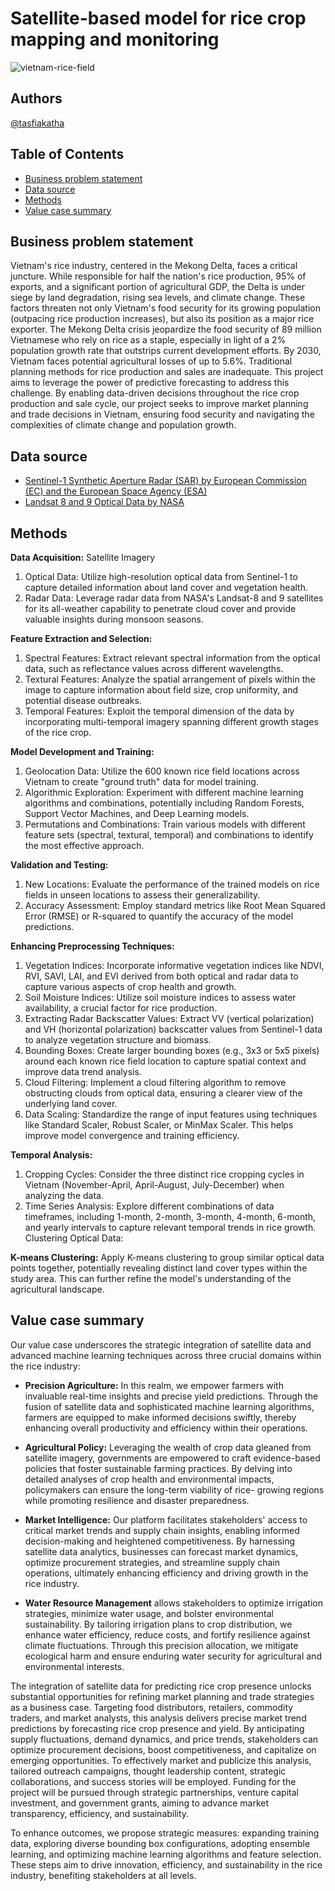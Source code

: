 # Satellite-based model for rice crop mapping and monitoring

![vietnam-rice-field](https://vietnam.travel/sites/default/files/styles/top_banner/public/2021-02/Vietnam%20Rice%20terraces__0.jpg?itok=qjTCZxVa)

## Authors
[@tasfiakatha](https://github.com/tasfiakatha)

## Table of Contents
- [Business problem statement](https://github.com/tasfiakatha/Satellite-based-classification-model-for-rice-crop-mapping/blob/main/README.md#business-problem-statement)
- [Data source](https://github.com/tasfiakatha/Satellite-based-classification-model-for-rice-crop-mapping/blob/main/README.md#data-source)
- [Methods](https://github.com/tasfiakatha/Satellite-based-classification-model-for-rice-crop-mapping/blob/main/README.md#methods)
- [Value case summary](https://github.com/tasfiakatha/Satellite-based-classification-model-for-rice-crop-mapping/blob/main/README.md#value-case-summary)

## Business problem statement
Vietnam's rice industry, centered in the Mekong Delta, faces a critical juncture. While responsible for half the nation's rice production, 95% of exports, and a significant portion of agricultural GDP, the Delta is under siege by land degradation, rising sea levels, and climate change. These factors threaten not only Vietnam's food security for its growing population (outpacing rice production increases), but also its position as a major rice exporter. The Mekong Delta crisis jeopardize the food security of 89 million Vietnamese who rely on rice as a staple, especially in light of a 2% population growth rate that outstrips current development efforts. By 2030, Vietnam faces potential agricultural losses of up to 5.6%. Traditional planning methods for rice production and sales are inadequate. This project aims to leverage the power of predictive forecasting to address this challenge. By enabling data-driven decisions throughout the rice crop production and sale cycle, our project seeks to improve market planning and trade decisions in Vietnam, ensuring food security and navigating the complexities of climate change and population growth.

## Data source
- [Sentinel-1 Synthetic Aperture Radar (SAR) by European Commission (EC) and the European Space Agency (ESA)](https://planetarycomputer.microsoft.com/dataset/group/sentinel-1)
- [Landsat 8 and 9 Optical Data by NASA](https://landsat.gsfc.nasa.gov/)

## Methods
**Data Acquisition:**
Satellite Imagery
1. Optical Data: Utilize high-resolution optical data from Sentinel-1 to capture detailed information about land cover and vegetation health.
2. Radar Data: Leverage radar data from NASA's Landsat-8 and 9 satellites for its all-weather capability to penetrate cloud cover and provide valuable insights during monsoon seasons.

**Feature Extraction and Selection:**
1. Spectral Features: Extract relevant spectral information from the optical data, such as reflectance values across different wavelengths.
2. Textural Features: Analyze the spatial arrangement of pixels within the image to capture information about field size, crop uniformity, and potential disease outbreaks.
3. Temporal Features: Exploit the temporal dimension of the data by incorporating multi-temporal imagery spanning different growth stages of the rice crop.

**Model Development and Training:**

1. Geolocation Data: Utilize the 600 known rice field locations across Vietnam to create "ground truth" data for model training.
2. Algorithmic Exploration: Experiment with different machine learning algorithms and combinations, potentially including Random Forests, Support Vector Machines, and Deep Learning models.
3. Permutations and Combinations: Train various models with different feature sets (spectral, textural, temporal) and combinations to identify the most effective approach.

**Validation and Testing:**

1. New Locations: Evaluate the performance of the trained models on rice fields in unseen locations to assess their generalizability.
2. Accuracy Assessment: Employ standard metrics like Root Mean Squared Error (RMSE) or R-squared to quantify the accuracy of the model predictions.

**Enhancing Preprocessing Techniques:**

1. Vegetation Indices: Incorporate informative vegetation indices like NDVI, RVI, SAVI, LAI, and EVI derived from both optical and radar data to capture various aspects of crop health and growth.
2. Soil Moisture Indices: Utilize soil moisture indices to assess water availability, a crucial factor for rice production.
3. Extracting Radar Backscatter Values: Extract VV (vertical polarization) and VH (horizontal polarization) backscatter values from Sentinel-1 data to analyze vegetation structure and biomass.
4. Bounding Boxes: Create larger bounding boxes (e.g., 3x3 or 5x5 pixels) around each known rice field location to capture spatial context and improve data trend analysis.
5. Cloud Filtering: Implement a cloud filtering algorithm to remove obstructing clouds from optical data, ensuring a clearer view of the underlying land cover.
6. Data Scaling: Standardize the range of input features using techniques like Standard Scaler, Robust Scaler, or MinMax Scaler. This helps improve model convergence and training efficiency.

**Temporal Analysis:**

1. Cropping Cycles: Consider the three distinct rice cropping cycles in Vietnam (November-April, April-August, July-December) when analyzing the data.
2. Time Series Analysis: Explore different combinations of data timeframes, including 1-month, 2-month, 3-month, 4-month, 6-month, and yearly intervals to capture relevant temporal trends in rice growth.
Clustering Optical Data:

**K-means Clustering:** Apply K-means clustering to group similar optical data points together, potentially revealing distinct land cover types within the study area. This can further refine the model's understanding of the agricultural landscape.

## Value case summary
Our value case underscores the strategic integration of satellite data and advanced machine learning techniques across three crucial domains within the rice industry:

- **Precision Agriculture:** In this realm, we empower farmers with invaluable real-time insights and precise yield predictions. Through the fusion of satellite data and sophisticated machine learning algorithms, farmers are equipped to make informed decisions swiftly, thereby enhancing overall productivity and efficiency within their operations.

- **Agricultural Policy:** Leveraging the wealth of crop data gleaned from satellite
imagery, governments are empowered to craft evidence-based policies that foster sustainable farming practices. By delving into detailed analyses of crop health and environmental impacts, policymakers can ensure the long-term viability of rice- growing regions while promoting resilience and disaster preparedness.

- **Market Intelligence:** Our platform facilitates stakeholders' access to critical market trends and supply chain insights, enabling informed decision-making and heightened competitiveness. By harnessing satellite data analytics, businesses can forecast
market dynamics, optimize procurement strategies, and streamline supply chain operations, ultimately enhancing efficiency and driving growth in the rice industry.

- **Water Resource Management** allows stakeholders to optimize irrigation strategies, minimize water usage, and bolster environmental sustainability. By tailoring irrigation plans to crop distribution, we enhance water efficiency, reduce costs, and fortify resilience against climate fluctuations. Through this precision allocation, we mitigate ecological harm and ensure enduring water security for agricultural and environmental interests.

The integration of satellite data for predicting rice crop presence unlocks substantial opportunities for refining market planning and trade strategies as a business case. Targeting food distributors, retailers, commodity traders, and market analysts, this analysis delivers precise market trend predictions by forecasting rice crop presence and yield. By anticipating supply fluctuations, demand dynamics, and price trends, stakeholders can optimize procurement decisions, boost competitiveness, and capitalize on emerging opportunities. To effectively market and publicize this analysis, tailored outreach campaigns, thought leadership content, strategic collaborations, and success stories will be employed. Funding for the project will be pursued through strategic partnerships, venture capital investment, and government grants, aiming to advance market transparency, efficiency, and sustainability.

To enhance outcomes, we propose strategic measures: expanding training data, exploring diverse bounding box configurations, adopting ensemble learning, and optimizing machine learning algorithms and feature selection. These steps aim to drive innovation, efficiency, and sustainability in the rice industry, benefiting stakeholders at all levels.
